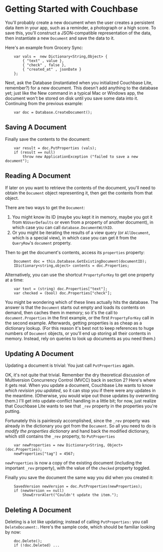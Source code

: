 # Getting Started with Couchbase

You'll probably create a new document when the user creates a persistent data item in your app, such as a reminder, a photograph or a high score. To save this, you'll construct a JSON-compatible representation of the data, then instantiate a new `Document` and save the data to it.

Here's an example from Grocery Sync:

```
    var vals =  new Dictionary<String,Object> {
        { "text" , value },
        { "check" , false },
        { "created_at" , jsonDate }
    };
```

Next, ask the Database (instantiated when you initialized Couchbase Lite, remember?) for a new document. This doesn't add anything to the database yet; just like the New command in a typical Mac or Windows app, the document won't be stored on disk until you save some data into it. Continuing from the previous example:

```
    var doc = Database.CreateDocument();
```

## Saving A Document

Finally save the contents to the document:

```
    var result = doc.PutProperties (vals);
    if (result == null)
        throw new ApplicationException ("failed to save a new document");
```

## Reading A Document

If later on you want to retrieve the contents of the document, you'll need to obtain the `Document` object representing it, then get the contents from that object.

There are two ways to get the `Document`:

 1. You might know its ID (maybe you kept it in memory, maybe you got it from `NSUserDefaults` or even from a property of another document), in which case you can call `database.DocumentWithID`.
 2. Or you might be iterating the results of a view query (or `AllDocument`, which is a special view), in which case you can get it from the `QueryRow`'s `document` property.

Then to get the document's contents, access its `properties` property:

```
	Document doc = this.Database.GetExistingDocument(documentID);
	IDictionary<string,object> contents = doc.Properties;
```

Alternatively, you can use the shortcut `PropertyForKey` to get one property at a time:

```
	var text = (string) doc.Properties["text"];
	var checked = (bool) doc.Properties["check"];
```

You might be wondering which of these lines actually hits the database. The answer is that the `Document` starts out empty and loads its contents on demand, then caches them in memory; so it's the call to `document.Properties` in the first example, or the first `PropertyForKey` call in the second example. Afterwards, getting properties is as cheap as a dictionary lookup. (For this reason it's best not to keep references to huge numbers of `Document` objects, or you'll end up storing all their contents in memory. Instead, rely on queries to look up documents as you need them.)

## Updating A Document

Updating a document is trivial: You just call `PutProperties` again.

OK, it's not quite that trivial. Remember the dry theoretical discussion of Multiversion Concurrency Control (MVCC) back in section 2? Here's where it gets real. When you update a document, Couchbase Lite wants to know _which revision you updated_, so it can stop you if there were any updates in the meantime. (Otherwise, you would wipe out those updates by overwriting them.) I'll get into update-conflict handling in a little bit; for now, just realize that Couchbase Lite wants to see that `_rev` property in the properties you're putting.

Fortunately this is painlessly accomplished, since the `_rev` property was already in the dictionary you got from the `Document`. So all you need to do is _modify the properties dictionary_ and hand back the modified dictionary, which still contains the `_rev` property, to `PutProperties`

```
    var newProperties = new Dictionary<String, Object>(doc.Properties);
	newProperties["tag"] = 4567;
```

`newProperties` is now a copy of the existing document (including the important `_rev` property), with the value of the `checked` property toggled.

Finally you save the document the same way you did when you created it:

```
    SavedVersion newVersion = doc.PutProperties(newProperties);
    if (newVersion == null)
        ShowErrorAlert("Couldn't update the item.");
```

## Deleting A Document

Deleting is a lot like updating; instead of calling `PutProperties:` you call `DeleteDocument:`. Here's the sample code, which should be familiar looking by now:

```
    doc.Delete();
    if (!doc.Deleted) ...        
```
